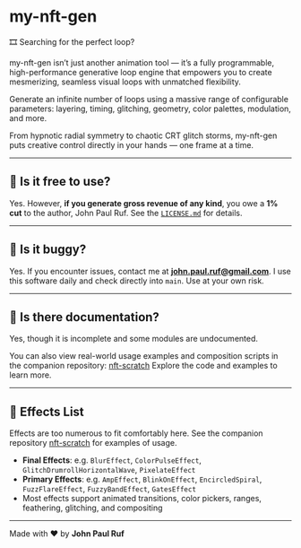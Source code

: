 # my-nft-gen

🎞️ Searching for the perfect loop?

my-nft-gen isn’t just another animation tool — it’s a fully programmable, high-performance generative loop engine that empowers you to create mesmerizing, seamless visual loops with unmatched flexibility.

Generate an infinite number of loops using a massive range of configurable parameters: layering, timing, glitching, geometry, color palettes, modulation, and more.

From hypnotic radial symmetry to chaotic CRT glitch storms, my-nft-gen puts creative control directly in your hands — one frame at a time.

---

## 💼 Is it free to use?

Yes. However, **if you generate gross revenue of any kind**, you owe a **1% cut** to the author, John Paul Ruf. See the [`LICENSE.md`](LICENSE.md) for details.

---

## 🤖 Is it buggy?

Yes. If you encounter issues, contact me at **[john.paul.ruf@gmail.com](mailto:john.paul.ruf@gmail.com)**. I use this software daily and check directly into `main`. Use at your own risk.

---

## 📖 Is there documentation?

Yes, though it is incomplete and some modules are undocumented. 

You can also view real-world usage examples and composition scripts in the companion repository: [nft-scratch](https://github.com/john-paul-ruf/nft-scratch)
Explore the code and examples to learn more.

---

## 🎨 Effects List

Effects are too numerous to fit comfortably here. See the companion repository [nft-scratch](https://github.com/john-paul-ruf/nft-scratch) for examples of usage.

* **Final Effects**: e.g. `BlurEffect`, `ColorPulseEffect`, `GlitchDrumrollHorizontalWave`, `PixelateEffect`
* **Primary Effects**: e.g. `AmpEffect`, `BlinkOnEffect`, `EncircledSpiral`, `FuzzFlareEffect`, `FuzzyBandEffect`, `GatesEffect`
* Most effects support animated transitions, color pickers, ranges, feathering, glitching, and compositing

---

Made with ♥ by **John Paul Ruf**

